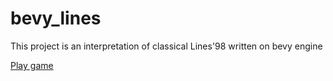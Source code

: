 # bevy_lines 
This project is an interpretation of classical Lines'98 written on bevy engine

[Play game](https://stonum.github.io/bevy_lines/)
